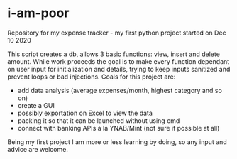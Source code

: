 # i-am-poor
Repository for my expense tracker - my first python project started on Dec 10 2020

This script creates a db, allows 3 basic functions: view, insert and delete amount.
While work proceeds the goal is to make every function dependant on user input for initialization and details, trying to keep inputs sanitized and prevent loops or bad injections.
Goals for this project are: 
- add data analysis (average expenses/month, highest category and so on)
- create a GUI
- possibly exportation on Excel to view the data
- packing it so that it can be launched without using cmd
- connect with banking APIs à la YNAB/Mint (not sure if possible at all)

Being my first project I am more or less learning by doing, so any input and advice are welcome.
